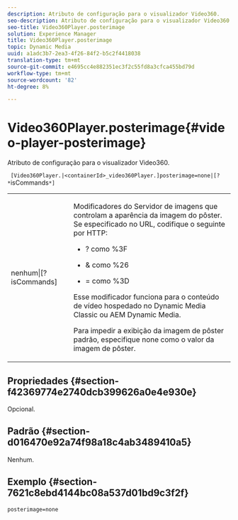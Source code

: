 ```yaml
---
description: Atributo de configuração para o visualizador Video360.
seo-description: Atributo de configuração para o visualizador Video360.
seo-title: Video360Player.posterimage
solution: Experience Manager
title: Video360Player.posterimage
topic: Dynamic Media
uuid: a1adc3b7-2ea3-4f26-84f2-b5c2f4418038
translation-type: tm+mt
source-git-commit: e4695cc4e882351ec3f2c55fd8a3cfca455bd79d
workflow-type: tm+mt
source-wordcount: '82'
ht-degree: 8%

---
```



# Video360Player.posterimage{#video-player-posterimage}

Atributo de configuração para o visualizador Video360.

` [Video360Player.|<containerId>_video360Player.]posterimage=none|[? *`isCommands`*]`

<table id="table_C616483932C2482CA9794DDD7313FD7C"> 
 <tbody> 
  <tr> 
   <td colname="col1"> <p> <span class="codeph"> nenhum|[?<span class="varname"> isCommands</span>]</span> </p> </td> 
   <td colname="col2"> <p> Modificadores do Servidor de imagens que controlam a aparência da imagem do pôster. Se especificado no URL, codifique o seguinte por HTTP: </p> <p> 
     <ul id="ul_B38A687CEFE64C68A0B2C227A68A458F"> 
      <li id="li_E7AE1BDAC17E49E0B7ACF89C5C0529F0"> <p> <span class="codeph"> ?</span> como  <span class="codeph"> %3F</span> </p> </li> 
      <li id="li_391CCF067F734480B2B4AFC9760C479A"> <p> <span class="codeph"> &amp;</span> como  <span class="codeph"> %26</span> </p> </li> 
      <li id="li_6824B66A55554C5A8B12874DCF5BFAEE"> <p> <span class="codeph"> =</span> como  <span class="codeph"> %3D</span> </p> </li> 
     </ul> </p> <p> Esse modificador funciona para o conteúdo de vídeo hospedado no Dynamic Media Classic ou AEM Dynamic Media. </p> <p>Para impedir a exibição da imagem de pôster padrão, especifique <span class="codeph"> none</span> como o valor da imagem de pôster. </p> </td> 
  </tr> 
 </tbody> 
</table>

## Propriedades {#section-f42369774e2740dcb399626a0e4e930e}

Opcional.

## Padrão {#section-d016470e92a74f98a18c4ab3489410a5}

Nenhum.

## Exemplo {#section-7621c8ebd4144bc08a537d01bd9c3f2f}

```
posterimage=none
```

